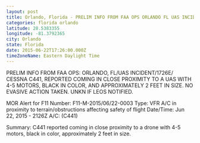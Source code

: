 ```yaml
---
layout: post
title: Orlando, Florida - PRELIM INFO FROM FAA OPS ORLANDO FL UAS INCIDENT 1726E CESSNA C441 REPORTED COMING IN
categories: florida orlando
latitude: 28.5383355
longitude: -81.3792365
city: Orlando
state: Florida
date: 2015-06-22T17:26:00.000Z
timeZoneName: Eastern Daylight Time
---
```


PRELIM INFO FROM FAA OPS: ORLANDO, FL/UAS INCIDENT/1726E/ CESSNA C441, REPORTED COMING IN CLOSE PROXIMITY TO A UAS WITH 4-5 MOTORS, BLACK IN COLOR, AND APPROXIMATELY 2 FEET IN SIZE. NO EVASIVE ACTION TAKEN. UNKN IF LEOS NOTIFIED.


MOR Alert for F11
Number: F11-M-2015/06/22-0003
Type: VFR A/C in proximity to terrain/obstructions affecting safety of flight
Date/Time: Jun 22, 2015 - 2126Z
A/C:  (C441)

Summary: C441 reported coming in close proximity to a drone with 4-5 motors, black in color, approximately 2 feet in size. 